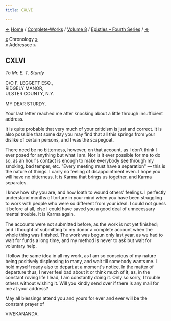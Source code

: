 ```yaml
---
title: CXLVI

---
```

<div>

[←](145_optimist.htm) [Home](../../../index.htm) /
[Complete-Works](../../complete_works.htm) / [Volume
8](../volume_8_contents.htm) / [Epistles – Fourth
Series](epistles_fourth_series_contents.htm) / [→](147_mrs_bull.htm)

  

[«](145_optimist.htm) Chronology
[»](../../volume_6/epistles_second_series/148_margot.htm)  
[«](142_sturdy.htm) Addressee
[»](../../volume_7/epistles_third_series/44_sturdy.htm)

## CXLVI

*To Mr. E. T. Sturdy*

C/O F. LEGGETT ESQ.,  
RIDGELY MANOR,  
ULSTER COUNTY, N.Y.

MY DEAR STURDY,

Your last letter reached me after knocking about a little through
insufficient address.

It is quite probable that very much of your criticism is just and
correct. It is also possible that some day you may find that all this
springs from your dislike of certain persons, and I was the scapegoat.

There need be no bitterness, however, on that account, as I don't think
I ever posed for anything but what I am. Nor is it ever possible for me
to do so, as an hour's contact is enough to make everybody see through
my smoking, bad temper, etc. "Every meeting must have a separation" —
this is the nature of things. I carry no feeling of disappointment even.
I hope you will have no bitterness. It is Karma that brings us together,
and Karma separates.

I know how shy you are, and how loath to wound others' feelings. I
perfectly understand months of torture in your mind when you have been
struggling to work with people who were so different from your ideal. I
could not guess it before at all, else I could have saved you a good
deal of unnecessary mental trouble. It is Karma again.

The accounts were not submitted before, as the work is not yet finished;
and I thought of submitting to my donor a complete account when the
whole thing was finished. The work was begun only last year, as we had
to wait for funds a long time, and my method is never to ask but wait
for voluntary help.

I follow the same idea in all my work, as I am so conscious of my nature
being positively displeasing to many, and wait till somebody wants me. I
hold myself ready also to depart at a moment's notice. In the matter of
departure thus, I never feel bad about it or think much of it, as, in
the constant roving life I lead, I am constantly doing it. Only so
sorry, I trouble others without wishing it. Will you kindly send over if
there is any mail for me at your address?

May all blessings attend you and yours for ever and ever will be the
constant prayer of 

VIVEKANANDA.

</div>
